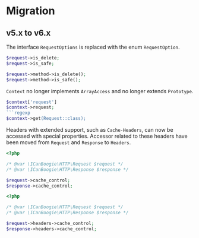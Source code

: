 # Migration

## v5.x to v6.x

The interface `RequestOptions` is replaced with the enum `RequestOption`.

```php
$request->is_delete;
$request->is_safe;
```

```php
$request->method->is_delete();
$request->method->is_safe();
```

`Context` no longer implements `ArrayAccess` and no longer extends `Prototype`.

```php
$context['request']
$context->request;
```regexp
$context->get(Request::class);
```

Headers with extended support, such as `Cache-Headers`, can now be accessed with special properties. Accessor related to
these headers have been moved from `Request` and `Response` to `Headers`.

```php
<?php

/* @var \ICanBoogie\HTTP\Request $request */
/* @var \ICanBoogie\HTTP\Response $response */

$request->cache_control;
$response->cache_control;
```
```php
<?php

/* @var \ICanBoogie\HTTP\Request $request */
/* @var \ICanBoogie\HTTP\Response $response */

$request->headers->cache_control;
$response->headers->cache_control;
```
